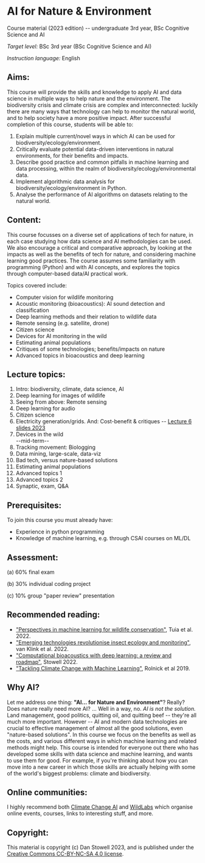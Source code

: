 AI for Nature & Environment
===========================

Course material (2023 edition) -- undergraduate 3rd year, BSc Cognitive Science and AI

*Target level:* BSc 3rd year (BSc Cognitive Science and AI)

*Instruction language:* English

Aims:
-----

This course will provide the skills and knowledge to apply AI and data science in multiple ways to help nature and the environment. The biodiversity crisis and climate crisis are complex and interconnected: luckily there are many ways that technology can help to monitor the natural world, and to help society have a more positive impact.
After successful completion of this course, students will be able to:

1. Explain multiple current/novel ways in which AI can be used for biodiversity/ecology/environment.
2. Critically evaluate potential data-driven interventions in natural environments, for their benefits and impacts.
3. Describe good practice and common pitfalls in machine learning and data processing, within the realm of biodiversity/ecology/environmental data.
4. Implement algorithmic data analysis for biodiversity/ecology/environment in Python.
5. Analyse the performance of AI algorithms on datasets relating to the natural world.

Content:
-----

This course focusses on a diverse set of applications of tech for nature, in each case studying how data science and AI methodologies can be used. We also encourage a critical and comparative approach, by looking at the impacts as well as the benefits of tech for nature, and considering machine learning good practices. The course assumes some familiarity with programming (Python) and with AI concepts, and explores the topics through computer-based data/AI practical work.

Topics covered include:

 * Computer vision for wildlife monitoring
 * Acoustic monitoring (bioacoustics): AI sound detection and classification
 * Deep learning methods and their relation to wildlife data
 * Remote sensing (e.g. satellite, drone)
 * Citizen science
 * Devices for AI monitoring in the wild
 * Estimating animal populations
 * Critiques of some technologies; benefits/impacts on nature
 * Advanced topics in bioacoustics and deep learning

Lecture topics:
-----

1. Intro: biodiversity, climate, data science, AI
2. Deep learning for images of wildlife
3. Seeing from above: Remote sensing
4. Deep learning for audio
5. Citizen science
6. Electricity generation/grids. And: Cost-benefit & critiques -- [Lecture 6 slides 2023](slides/ai4ne_6_electricity_costbenefit.pdf)
7. Devices in the wild    
   --mid-term--
8. Tracking movement: Biologging
9. Data mining, large-scale, data-viz
10. Bad tech, versus nature-based solutions
11. Estimating animal populations
12. Advanced topics 1
13. Advanced topics 2
14. Synaptic, exam, Q&A

Prerequisites:
-----

To join this course you must already have:

 * Experience in python programming
 * Knowledge of machine learning, e.g. through CSAI courses on ML/DL

Assessment:
-----

(a) 60% final exam

(b) 30% individual coding project

(c) 10% group "paper review" presentation

Recommended reading:
-----

 * ["Perspectives in machine learning for wildlife conservation"](https://www.nature.com/articles/s41467-022-27980-y), Tuia et al. 2022.
 * ["Emerging technologies revolutionise insect ecology and monitoring"](https://dx.doi.org/10.1016/j.tree.2022.06.001), van Klink et al. 2022.
 * ["Computational bioacoustics with deep learning: a review and roadmap"](https://peerj.com/articles/13152/), Stowell 2022.
 * ["Tackling Climate Change with Machine Learning"](https://arxiv.org/abs/1906.05433), Rolnick et al 2019.

Why AI?
-----

Let me address one thing: **"AI... for Nature and Environment"**? Really? Does nature really need more AI? ... Well in a way, no. *AI is not the solution.* Land management, good politics, quitting oil, and quitting beef -- they're all much more important. However -- AI and modern data technologies are crucial to effective management of almost all the good solutions, even "nature-based solutions". In this course we focus on the benefits as well as the costs, and various different ways in which machine learning and related methods might help. This course is intended for everyone out there who has developed some skills with data science and machine learning, and wants to use them for good. For example, if you're thinking about how you can move into a new career in which those skills are actually helping with some of the world's biggest problems: climate and biodiversity.


Online communities:
-----

I highly recommend both [Climate Change AI](https://climatechange.ai/) and [WildLabs](https://wildlabs.net/) which organise online events, courses, links to interesting stuff, and more.


Copyright:
-----
This material is copyright (c) Dan Stowell 2023, and is published under the [Creative Commons CC-BY-NC-SA 4.0 license](https://creativecommons.org/licenses/by-nc-sa/4.0/deed.en).


